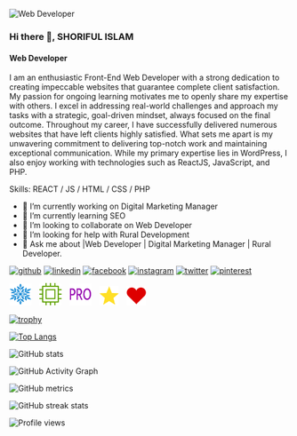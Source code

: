 

![Web Developer ](https://media.licdn.com/dms/image/D5616AQEFraX2So7scA/profile-displaybackgroundimage-shrink_350_1400/0/1699202723727?e=1706745600&v=beta&t=vDj39NG_tQFWzkLk4bHXoHQUFY8uBwHukMZhrucvmQY)

### Hi there 👋, SHORIFUL ISLAM
#### Web Developer 

I am an enthusiastic Front-End Web Developer with a strong dedication to creating impeccable websites that guarantee complete client satisfaction. My passion for ongoing learning motivates me to openly share my expertise with others. I excel in addressing real-world challenges and approach my tasks with a strategic, goal-driven mindset, always focused on the final outcome. Throughout my career, I have successfully delivered numerous websites that have left clients highly satisfied. What sets me apart is my unwavering commitment to delivering top-notch work and maintaining exceptional communication. While my primary expertise lies in WordPress, I also enjoy working with technologies such as ReactJS, JavaScript, and PHP.

Skills:  REACT / JS / HTML / CSS / PHP

- 🔭 I’m currently working on Digital Marketing Manager 
- 🌱 I’m currently learning SEO 
- 👯 I’m looking to collaborate on Web Developer  
- 🤔 I’m looking for help with Rural Development 
- 💬 Ask me about  |Web Developer | Digital Marketing Manager | Rural Developer. 


[<img src='https://cdn.jsdelivr.net/npm/simple-icons@3.0.1/icons/github.svg' alt='github' height='40'>](https://github.com/https://github.com/sishorif)  [<img src='https://cdn.jsdelivr.net/npm/simple-icons@3.0.1/icons/linkedin.svg' alt='linkedin' height='40'>](https://www.linkedin.com/in/https://www.linkedin.com/in/shoriful-islam-dms//)  [<img src='https://cdn.jsdelivr.net/npm/simple-icons@3.0.1/icons/facebook.svg' alt='facebook' height='40'>](https://www.facebook.com/https://www.facebook.com/profile.php?id=100095719111995)  [<img src='https://cdn.jsdelivr.net/npm/simple-icons@3.0.1/icons/instagram.svg' alt='instagram' height='40'>](https://www.instagram.com/https://www.instagram.com/?hl=en/)  [<img src='https://cdn.jsdelivr.net/npm/simple-icons@3.0.1/icons/twitter.svg' alt='twitter' height='40'>](https://twitter.com/https://twitter.com/ShorifulIs92754)  [<img src='https://cdn.jsdelivr.net/npm/simple-icons@3.0.1/icons/pinterest.svg' alt='pinterest' height='40'>](https://www.pinterest.com/entrepreneurial_cit/)  

<a href='https://archiveprogram.github.com/'><img src='https://raw.githubusercontent.com/acervenky/animated-github-badges/master/assets/acbadge.gif' width='40' height='40'></a> <a href='https://docs.github.com/en/developers'><img src='https://raw.githubusercontent.com/acervenky/animated-github-badges/master/assets/devbadge.gif' width='40' height='40'></a> <a href='https://github.com/pricing'><img src='https://raw.githubusercontent.com/acervenky/animated-github-badges/master/assets/pro.gif' width='40' height='40'></a> <a href='https://stars.github.com/'><img src='https://raw.githubusercontent.com/acervenky/animated-github-badges/master/assets/starbadge.gif' width='35' height='35'></a> <a href='https://docs.github.com/en/github/supporting-the-open-source-community-with-github-sponsors'><img src='https://raw.githubusercontent.com/acervenky/animated-github-badges/master/assets/sponsorbadge.gif' width='35' height='35'></a> 

[![trophy](https://github-profile-trophy.vercel.app/?username=https://github.com/sishorif)](https://github.com/ryo-ma/github-profile-trophy)

[![Top Langs](https://github-readme-stats.vercel.app/api/top-langs/?username=https://github.com/sishorif)](https://github.com/anuraghazra/github-readme-stats)

![GitHub stats](https://github-readme-stats.vercel.app/api?username=https://github.com/sishorif&show_icons=true&count_private=true)  

![GitHub Activity Graph](https://activity-graph.herokuapp.com/graph?username=https://github.com/sishorif)  

![GitHub metrics](https://metrics.lecoq.io/https://github.com/sishorif)  

![GitHub streak stats](https://streak-stats.demolab.com/?user=https://github.com/sishorif)  

![Profile views](https://gpvc.arturio.dev/https://github.com/sishorif)  
